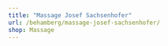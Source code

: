 ```yaml
---
title: "Massage Josef Sachsenhofer"
url: /behamberg/massage-josef-sachsenhofer/
shop: Massage
---
```


